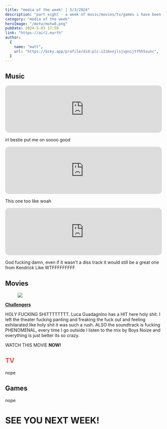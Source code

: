 ```yaml
---
title: "media of the week! | 5/3/2024"
description: "part eight - a week of music/movies/tv/games i have been enjoying throughout the past week!"
category: "media of the week"
heroImage: "/motw/motw8.png"
pubDate: 2024-5-03 17:59
link: "https://air2.earth"
author:
  {
    name: "matt",
    url: "https://bsky.app/profile/did:plc:i2z6xnjlsjvpnijtfhh5xunc",
  }
---
```


## <span class="npf_color_ross">Music</span>

<iframe style="border-radius:12px" src="https://open.spotify.com/embed/track/6ZfbRzC0HfmjDnpXQPXY6T?utm_source=generator" width="100%" height="152" frameBorder="0" allowfullscreen="" allow="autoplay; clipboard-write; encrypted-media; fullscreen; picture-in-picture" loading="lazy"></iframe>

irl bestie put me on soooo good

<iframe style="border-radius:12px" src="https://open.spotify.com/embed/track/15X2S6zycG5gc9ja86361z?utm_source=generator" width="100%" height="152" frameBorder="0" allowfullscreen="" allow="autoplay; clipboard-write; encrypted-media; fullscreen; picture-in-picture" loading="lazy"></iframe>

This one too like woah

<iframe style="border-radius:12px" src="https://open.spotify.com/embed/track/77DRzu7ERs0TX3roZcre7Q?utm_source=generator" width="100%" height="152" frameBorder="0" allowfullscreen="" allow="autoplay; clipboard-write; encrypted-media; fullscreen; picture-in-picture" loading="lazy"></iframe>

God fucking damn, even if it wasn't a diss track it would still be a great one from Kendrick Like WTFFFFFFFFF

## <span class="npf_color_chandler">Movies</span>

<div class="npf_row"><figure class="tmblr-full" data-orig-height="1152" data-orig-width="2048"><img src="https://64.media.tumblr.com/6645a3bdd804007a362ad35562f4972a/9cf82a16863d8a63-22/s2048x3072/97657bf5ef62940a2fb2c01fd5adaa47f05dfe18.pnj" data-orig-height="1152" data-orig-width="2048" srcset="https://64.media.tumblr.com/6645a3bdd804007a362ad35562f4972a/9cf82a16863d8a63-22/s2048x3072/97657bf5ef62940a2fb2c01fd5adaa47f05dfe18.pnj 2048w" sizes="(max-width: 1280px) 100vw, 1280px"></figure></div>

[**Challengers**](https://letterboxd.com/air2earth/film/challengers/)

HOLY FUCKING SHITTTTTTTT. Luca Guadagnino has a HIT here holy shit. I left the theater fucking panting and freaking the fuck out and feeling exhilarated like holy shit it was such a rush. ALSO the soundtrack is fucking PHENOMENAL, every time I go outside I listen to the mix by Boys Noize and everything is just better its so crazy.

WATCH THIS MOVIE **NOW!**

## <span style="color: #ff4930">TV</span>

nope

## <span class="npf_color_monica">Games</span>

nope

# <span class="npf_color_rachel">SEE YOU NEXT WEEK!</span>
